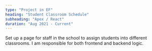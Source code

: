 ```yaml
---
type: "Project in EF"
heading: "Student Classroom Schedule"
subheading: "Apex / React"
duration: "Aug 2021 - Current"
---
```


Set up a page for staff in the school to assign students into different classrooms.
I am responsible for both frontend and backend logic.
